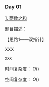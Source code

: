 ### Day 01

[1. 两数之和](https://leetcode-cn.com/problems/two-sum/)

题目描述：

【思路1——双指针】

XXX

```c++
XXX
```

时间复杂度： $O()$

空间复杂度： $O()$


